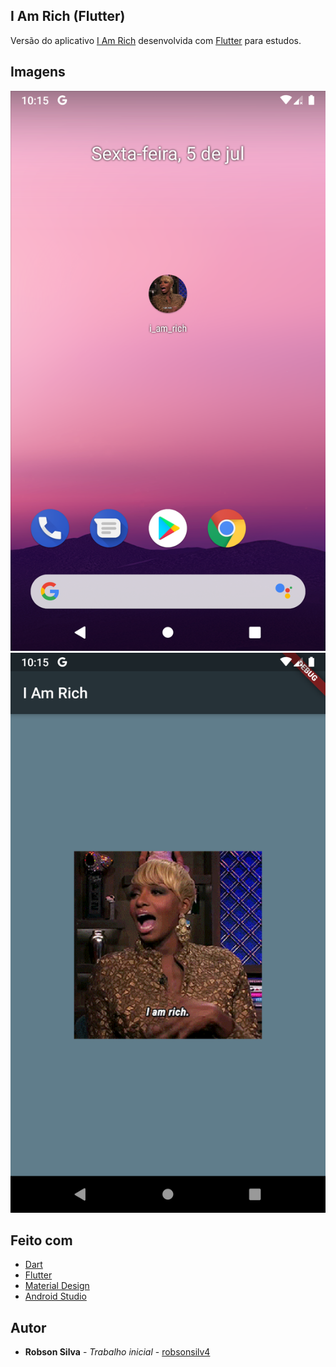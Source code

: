 ## I Am Rich (Flutter)

Versão do aplicativo [I Am Rich](https://en.wikipedia.org/wiki/I_Am_Rich) desenvolvida com [Flutter](https://flutter.dev/) para estudos.

## Imagens

![alt text](https://github.com/robsonsilv4/iAmRichFlutter/raw/master/01.png "Icone da aplicação")
![alt text](https://github.com/robsonsilv4/iAmRichFlutter/raw/master/02.png "Tela da aplicação")

## Feito com

* [Dart](https://dart.dev/)
* [Flutter](https://flutter.dev/)
* [Material Design](https://material.io/)
* [Android Studio](https://developer.android.com/studio)

## Autor

* **Robson Silva** - *Trabalho inicial* - [robsonsilv4](https://github.com/robsonsilv4)
